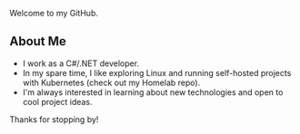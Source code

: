 Welcome to my GitHub.

## About Me
- I work as a C#/.NET developer.
- In my spare time, I like exploring Linux and running self-hosted projects with Kubernetes (check out my Homelab repo).
- I'm always interested in learning about new technologies and open to cool project ideas.

Thanks for stopping by!
